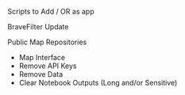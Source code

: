 
Scripts to Add / OR as app

BraveFilter Update 

Public Map Repositories 
- Map Interface
- Remove API Keys 
- Remove Data 
- Clear Notebook Outputs (Long and/or Sensitive)
